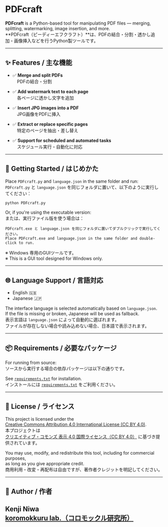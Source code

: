 # PDFcraft  
**PDFcraft** is a Python-based tool for manipulating PDF files — merging, splitting, watermarking, image insertion, and more.  
**PDFcraft（ピーディーエフクラフト）**は、PDFの結合・分割・透かし追加・画像挿入などを行うPython製ツールです。

---

## ✨ Features / 主な機能

- ✅ **Merge and split PDFs**  
　PDFの結合・分割

- ✅ **Add watermark text to each page**  
　各ページに透かし文字を追加

- ✅ **Insert JPG images into a PDF**  
　JPG画像をPDFに挿入

- ✅ **Extract or replace specific pages**  
　特定のページを抽出・差し替え

- ✅ **Support for scheduled and automated tasks**  
　スケジュール実行・自動化に対応

---

## 🚀 Getting Started / はじめかた

Place `PDFcraft.py` and `language.json` in the same folder and run:  
`PDFcraft.py` と `language.json` を同じフォルダに置いて、以下のように実行してください：

```bash
python PDFcraft.py
```

Or, if you're using the executable version:  
または、実行ファイル版を使う場合は：

```text
PDFcraft.exe と language.json を同じフォルダに置いてダブルクリックで実行してください。  
Place PDFcraft.exe and language.json in the same folder and double-click to run.
```

※ Windows 専用のGUIツールです。  
※ This is a GUI tool designed for Windows only.

---

## 🌐 Language Support / 言語対応

- English 🇬🇧  
- Japanese 🇯🇵  

The interface language is selected automatically based on `language.json`.  
If the file is missing or broken, Japanese will be used as fallback.  
表示言語は `language.json` によって自動的に選ばれます。  
ファイルが存在しない場合や読み込めない場合、日本語で表示されます。

---

## 📦 Requirements / 必要なパッケージ

For running from source:  
ソースから実行する場合の依存パッケージは以下の通りです。

See [`requirements.txt`](./requirements.txt) for installation.  
インストールには [`requirements.txt`](./requirements.txt) をご利用ください。

---

## 📜 License / ライセンス

This project is licensed under the  
[Creative Commons Attribution 4.0 International License (CC BY 4.0)](https://creativecommons.org/licenses/by/4.0/).  
本プロジェクトは  
[クリエイティブ・コモンズ 表示 4.0 国際ライセンス（CC BY 4.0）](https://creativecommons.org/licenses/by/4.0/) に基づき提供されています。

You may use, modify, and redistribute this tool, including for commercial purposes,  
as long as you give appropriate credit.  
商用利用・改変・再配布は自由ですが、著作者クレジットを明記してください。

---

## 👤 Author / 作者

**Kenji Niwa**  
[**koromokkuru lab.（コロモックル研究所）**](http://netyama.sakura.ne.jp/db/db.cgi?folder=kuruma)
---
